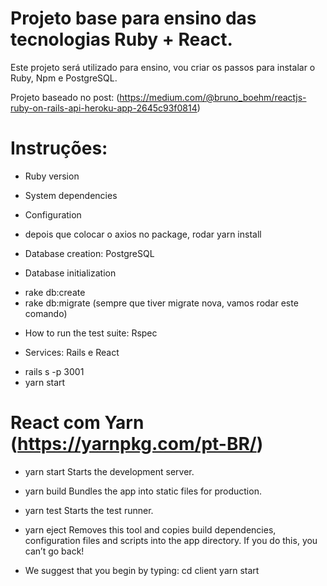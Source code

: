 # Projeto base para ensino das tecnologias Ruby + React.

Este projeto será utilizado para ensino, vou criar os passos para instalar o Ruby, Npm e PostgreSQL.

Projeto baseado no post: (https://medium.com/@bruno_boehm/reactjs-ruby-on-rails-api-heroku-app-2645c93f0814)

# Instruções:

* Ruby version

* System dependencies

* Configuration
- depois que colocar o axios no package, rodar yarn install

* Database creation: PostgreSQL

* Database initialization
- rake db:create
- rake db:migrate (sempre que tiver migrate nova, vamos rodar este comando)

* How to run the test suite: Rspec

* Services: Rails e React
- rails s -p 3001
- yarn start

# React com Yarn (https://yarnpkg.com/pt-BR/)
  - yarn start
    Starts the development server.

  - yarn build
    Bundles the app into static files for production.

  - yarn test
    Starts the test runner.

  - yarn eject
    Removes this tool and copies build dependencies, configuration files
    and scripts into the app directory. If you do this, you can’t go back!

  - We suggest that you begin by typing:
    cd client
    yarn start


